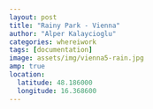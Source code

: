 ```yaml
---
layout: post
title: "Rainy Park - Vienna"
author: "Alper Kalaycioglu"
categories: whereiwork
tags: [documentation]
image: assets/img/vienna5-rain.jpg
amp: true
location:
  latitude: 48.186000
  longitude: 16.368600
---
```

